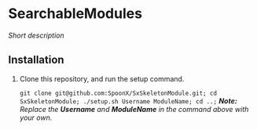 # SearchableModules
_Short description_

Installation
------------
1. Clone this repository, and run the setup command.

    `git clone git@github.com:SpoonX/SxSkeletonModule.git; cd SxSkeletonModule; ./setup.sh Username ModuleName; cd ..;`
    _**Note:** Replace the **Username** and **ModuleName** in the command above with your own._
